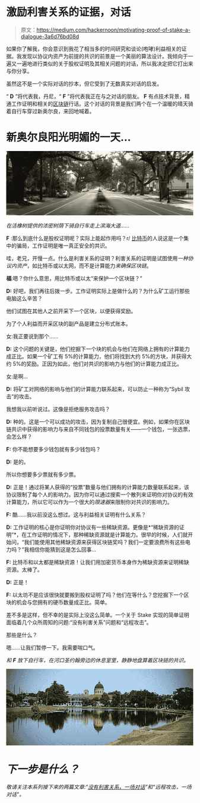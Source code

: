 # 激励利害关系的证据，对话

> 原文：<https://medium.com/hackernoon/motivating-proof-of-stake-a-dialogue-3a6d76bd08d>

如果你了解我，你会意识到我花了相当多的时间研究和谈论(咆哮)利益相关的证据。我发现以协议内资产为前提的共识的前景是一个美丽的算法设计。我倾向于一遍又一遍地进行类似的关于股权证明及其相关问题的对话，所以我决定把它打出来与你分享。

虽然这不是一个实际对话的抄本，但它受到了无数真实对话的启发。

“ **D** ”将代表我，丹尼，“ **F** ”将代表我正在与之对话的朋友。 **F** 有点技术背景，精通工作证明和相关的[区块链](https://hackernoon.com/tagged/blockchain)行话。这个对话的背景是我们两个在一个温暖的晴天骑着自行车穿过新奥尔良，来回地喊着。

# 新奥尔良阳光明媚的一天…

![](img/ec3e2c934de0030f4a9848891ae348e0.png)

*在活橡树提供的浓密树荫下骑自行车走上滨海大道……*

**F** :那么到底什么是股权证明呢？实际上能起作用吗？r/ [比特币](https://hackernoon.com/tagged/bitcoin)的人说这是一个集中的骗局，工作证明是唯一真正安全的共识。

哇，老兄，开慢一点。什么是利害关系的证明？利害关系的证明是试图使用*一种协议内资产*，如比特币或以太网，而不是计算能力*来确保区块链*。

**福**:嗯？你什么意思，用比特币或以太“来保护一个区块链？”

**D:** 好吧，我们再往后拨一步。工作证明实际上是做什么的？为什么矿工运行那些电脑这么辛苦？

他们试图在其他人之前开采下一个区块，以便获得奖励。

为了个人利益而开采区块的副产品是建立分布式账本。

女:我正要说到那个……

**D:** 这个问题的关键是，他们挖掘下一个块的机会与他们在网络上拥有的计算能力成正比。如果一个矿工有 5%的计算能力，他们将找到大约 5%的方块，并获得大约 5%的奖励。正因为如此，他们对共识的影响力与他们的计算能力成正比。

女:是啊…

**D:** 将矿工对网络的影响与他们的计算能力联系起来，可以防止一种称为“Sybil 攻击”的攻击。

我想我以前听说过。这像是拒绝服务攻击吗？

**D:** 种的。这是一个可以成功的攻击，因为复制自己很便宜。例如，如果你在区块链共识中获得的影响力与来自不同钱包的投票数量有关——一个钱包，一张选票，会怎么样？

**F:** 你不能想要多少钱包就有多少钱包吗？

**D:** 是的。

所以你想要多少票就有多少票。

**D:** 正是！通过将某人获得的“投票”数量与他们拥有的计算能力数量联系起来，该协议限制了每个人的影响力。因为你可以通过搜索一个散列来证明你对协议的有效计算能力，所以它可以作为一个很大的*限速器*来限制你对共识的影响力。

**F:** 酷……我以前没这么想过。这与利益相关证明有什么关系？

**D:** 工作证明的核心是你证明你对协议有一些稀缺资源。更像是*“稀缺资源的证明”*，在工作证明的情况下，那种稀缺资源就是计算能力。很早的时候，人们就开始问，“我们能使用其他稀缺资源来获得区块链奖吗？我们一定要浪费所有这些电力吗？”我相信你能猜到这是怎么回事…

**F:** 比特币和以太都是稀缺资源！让我们用加密货币本身作为稀缺资源来证明稀缺资源。太棒了。

**D:** 正是！

**F:** 以太坊不是应该很快就要搬到股权证明了吗？他们在等什么？您挖掘下一个区块的机会与您拥有的硬币数量成正比。简单。

差不多是这样，但不幸的是实际上没这么简单。一个关于 Stake 实现的简单证明面临着几个众所周知的问题:“没有利害关系”问题和“远程攻击”。

那些是什么？

嗯……让我们暂停一下。我需要喘口气。

**和* ***F*** *放下自行车，在河口圣约翰旁边的休息室里，静静地盘算着区块链的共识。**

*![](img/1786ab512a22db6ac78aba64c86b0524.png)*

# *下一步是什么？*

*敬请关注本系列接下来的两篇文章:“[没有利害关系，一场对话](/@djrtwo/nothing-at-stake-a-dialogue-2ded91318cb9)”和“远程攻击，一场对话”。*